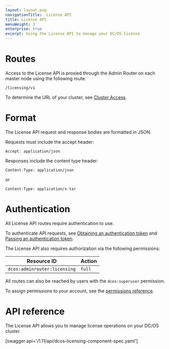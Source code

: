 ```yaml
---
layout: layout.pug
navigationTitle:  License API
title: License API
menuWeight: 3
enterprise: true
excerpt: Using the License API to manage your DC/OS license
---
```

# Routes

Access to the License API is proxied through the Admin Router on each master node using the following route:

```
/licensing/v1
```

To determine the URL of your cluster, see [Cluster Access](/dcos/1.11/api/access/).

# Format

The License API request and response bodies are formatted in JSON.

Requests must include the accept header:

```
Accept: application/json
```

Responses include the content type header:

```
Content-Type: application/json
```

or

```
Content-Type: application/x-tar
```

# Authentication

All License API routes require authentication to use.

To authenticate API requests, see [Obtaining an authentication token](/dcos/1.11/security/ent/iam-api/#obtaining-an-authentication-token) and [Passing an authentication token](/dcos/1.11/security/ent/iam-api/#passing-an-authentication-token).

The License API also requires authorization via the following permissions:

| Resource ID | Action |
|-------------|--------|
| `dcos:adminrouter:licensing` | `full` |

All routes can also be reached by users with the `dcos:superuser` permission.

To assign permissions to your account, see the [permissions reference](/dcos/1.11/security/ent/perms-reference/).


# API reference

The License API allows you to manage license operations on your DC/OS cluster.

[swagger api='/1.11/api/dcos-licensing-component-spec.yaml']
